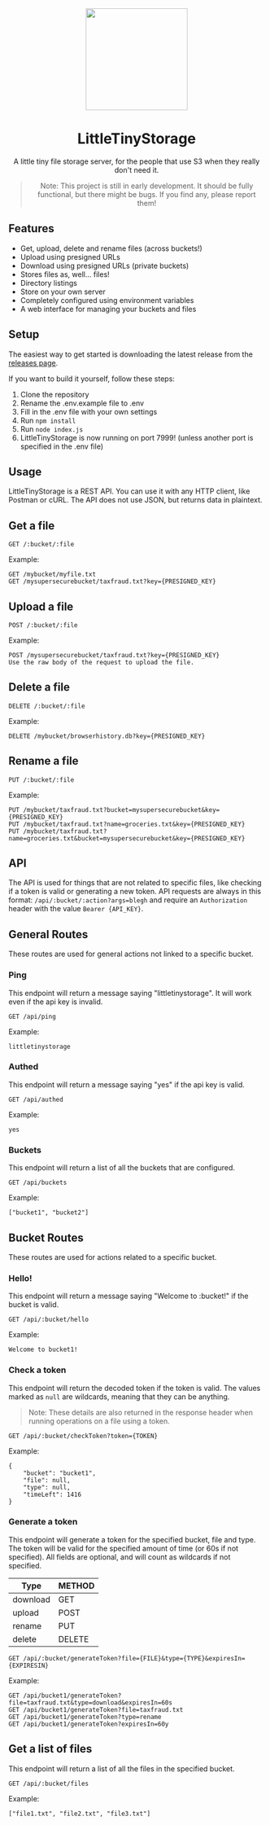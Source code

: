 <div align="center">
<img src="https://github.com/dandanthedev/LittleTinyStorage/blob/main/logo.png?raw=true" width="200" height="200">

# LittleTinyStorage

A little tiny file storage server, for the people that use S3 when they really don't need it.

> Note: This project is still in early development. It should be fully functional, but there might be bugs. If you find any, please report them!

</div>

## Features

- Get, upload, delete and rename files (across buckets!)
- Upload using presigned URLs
- Download using presigned URLs (private buckets)
- Stores files as, well... files!
- Directory listings
- Store on your own server
- Completely configured using environment variables
- A web interface for managing your buckets and files

## Setup

The easiest way to get started is downloading the latest release from the [releases page](https://github.com/dandanthedev/LittleTinyStorage/releases).

If you want to build it yourself, follow these steps:

1. Clone the repository
2. Rename the .env.example file to .env
3. Fill in the .env file with your own settings
4. Run `npm install`
5. Run `node index.js`
6. LittleTinyStorage is now running on port 7999! (unless another port is specified in the .env file)

## Usage

LittleTinyStorage is a REST API. You can use it with any HTTP client, like Postman or cURL.
The API does not use JSON, but returns data in plaintext.

## Get a file

```
GET /:bucket/:file
```

Example:

```
GET /mybucket/myfile.txt
GET /mysupersecurebucket/taxfraud.txt?key={PRESIGNED_KEY}
```

## Upload a file

```
POST /:bucket/:file
```

Example:

```
POST /mysupersecurebucket/taxfraud.txt?key={PRESIGNED_KEY}
Use the raw body of the request to upload the file.
```

## Delete a file

```
DELETE /:bucket/:file
```

Example:

```
DELETE /mybucket/browserhistory.db?key={PRESIGNED_KEY}
```

## Rename a file

```
PUT /:bucket/:file
```

Example:

```
PUT /mybucket/taxfraud.txt?bucket=mysupersecurebucket&key={PRESIGNED_KEY}
PUT /mybucket/taxfraud.txt?name=groceries.txt&key={PRESIGNED_KEY}
PUT /mybucket/taxfraud.txt?name=groceries.txt&bucket=mysupersecurebucket&key={PRESIGNED_KEY}
```

## API

The API is used for things that are not related to specific files, like checking if a token is valid or generating a new token.
API requests are always in this format: `/api/:bucket/:action?args=blegh` and require an `Authorization` header with the value `Bearer {API_KEY}`.

## General Routes

These routes are used for general actions not linked to a specific bucket.

### Ping

This endpoint will return a message saying "littletinystorage". It will work even if the api key is invalid.

```
GET /api/ping
```

Example:

```
littletinystorage
```

### Authed

This endpoint will return a message saying "yes" if the api key is valid.

```
GET /api/authed
```

Example:

```
yes
```

### Buckets

This endpoint will return a list of all the buckets that are configured.

```
GET /api/buckets
```

Example:

```
["bucket1", "bucket2"]
```

## Bucket Routes

These routes are used for actions related to a specific bucket.

### Hello!

This endpoint will return a message saying "Welcome to :bucket!" if the bucket is valid.

```
GET /api/:bucket/hello
```

Example:

```
Welcome to bucket1!
```

### Check a token

This endpoint will return the decoded token if the token is valid. The values marked as `null` are wildcards, meaning that they can be anything.

> Note: These details are also returned in the response header when running operations on a file using a token.

```
GET /api/:bucket/checkToken?token={TOKEN}
```

Example:

```
{
	"bucket": "bucket1",
	"file": null,
	"type": null,
	"timeLeft": 1416
}
```

### Generate a token

This endpoint will generate a token for the specified bucket, file and type. The token will be valid for the specified amount of time (or 60s if not specified).
All fields are optional, and will count as wildcards if not specified.

| **Type** | **METHOD** |
| -------- | ---------- |
| download | GET        |
| upload   | POST       |
| rename   | PUT        |
| delete   | DELETE     |

```
GET /api/:bucket/generateToken?file={FILE}&type={TYPE}&expiresIn={EXPIRESIN}
```

Example:

```
GET /api/bucket1/generateToken?file=taxfraud.txt&type=download&expiresIn=60s
GET /api/bucket1/generateToken?file=taxfraud.txt
GET /api/bucket1/generateToken?type=rename
GET /api/bucket1/generateToken?expiresIn=60y
```

## Get a list of files

This endpoint will return a list of all the files in the specified bucket.

```
GET /api/:bucket/files
```

Example:

```
["file1.txt", "file2.txt", "file3.txt"]
```

